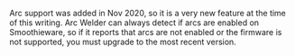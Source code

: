 Arc support was added in Nov 2020, so it is a very new feature at the time of this writing.  Arc Welder can always detect if arcs are enabled on Smoothieware, so if it reports that arcs are not enabled or the firmware is not supported, you must upgrade to the most recent version.